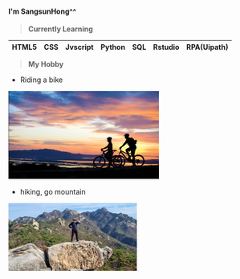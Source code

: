#### I'm SangsunHong^^

> **Currently Learning**

| HTML5 | CSS  | Jvscript | Python | SQL  | Rstudio | RPA(Uipath) |
| ----- | ---- | -------- | ------ | ---- | ------- | ----------- |

> **My Hobby**

- Riding a bike
<img src="./images/cycle.png" alt="cycle.png" style="zoom: 50%;" />

- hiking, go mountain
<img src="./images/image-20220928224452514.png" alt="image-20220928224452514.png" style="zoom: 25%;" />

